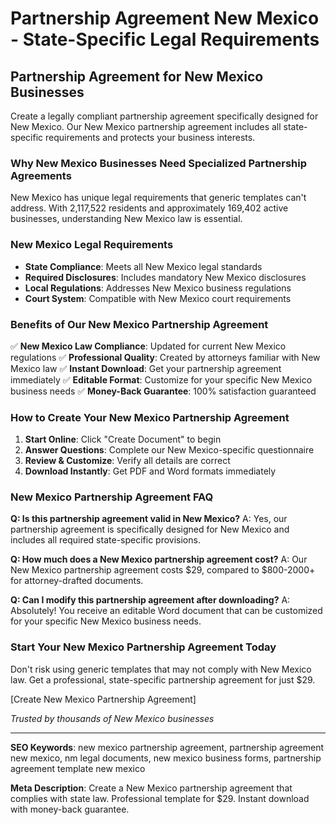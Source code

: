 # Partnership Agreement New Mexico - State-Specific Legal Requirements

## Partnership Agreement for New Mexico Businesses

Create a legally compliant partnership agreement specifically designed for New Mexico. Our New Mexico partnership agreement includes all state-specific requirements and protects your business interests.

### Why New Mexico Businesses Need Specialized Partnership Agreements

New Mexico has unique legal requirements that generic templates can't address. With 2,117,522 residents and approximately 169,402 active businesses, understanding New Mexico law is essential.

### New Mexico Legal Requirements

- **State Compliance**: Meets all New Mexico legal standards
- **Required Disclosures**: Includes mandatory New Mexico disclosures
- **Local Regulations**: Addresses New Mexico business regulations
- **Court System**: Compatible with New Mexico court requirements

### Benefits of Our New Mexico Partnership Agreement

✅ **New Mexico Law Compliance**: Updated for current New Mexico regulations
✅ **Professional Quality**: Created by attorneys familiar with New Mexico law
✅ **Instant Download**: Get your partnership agreement immediately
✅ **Editable Format**: Customize for your specific New Mexico business needs
✅ **Money-Back Guarantee**: 100% satisfaction guaranteed

### How to Create Your New Mexico Partnership Agreement

1. **Start Online**: Click "Create Document" to begin
2. **Answer Questions**: Complete our New Mexico-specific questionnaire
3. **Review & Customize**: Verify all details are correct
4. **Download Instantly**: Get PDF and Word formats immediately

### New Mexico Partnership Agreement FAQ

**Q: Is this partnership agreement valid in New Mexico?**
A: Yes, our partnership agreement is specifically designed for New Mexico and includes all required state-specific provisions.

**Q: How much does a New Mexico partnership agreement cost?**
A: Our New Mexico partnership agreement costs $29, compared to $800-2000+ for attorney-drafted documents.

**Q: Can I modify this partnership agreement after downloading?**
A: Absolutely! You receive an editable Word document that can be customized for your specific New Mexico business needs.

### Start Your New Mexico Partnership Agreement Today

Don't risk using generic templates that may not comply with New Mexico law. Get a professional, state-specific partnership agreement for just $29.

[Create New Mexico Partnership Agreement]

_Trusted by thousands of New Mexico businesses_

---

**SEO Keywords**: new mexico partnership agreement, partnership agreement new mexico, nm legal documents, new mexico business forms, partnership agreement template new mexico

**Meta Description**: Create a New Mexico partnership agreement that complies with state law. Professional template for $29. Instant download with money-back guarantee.
